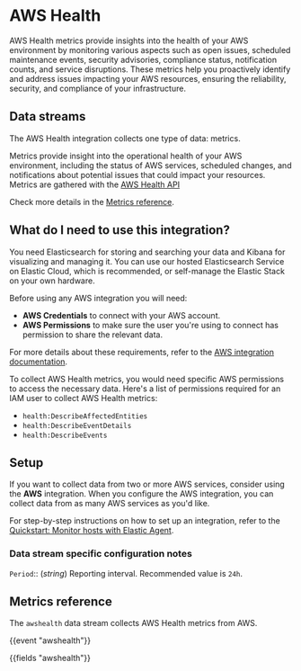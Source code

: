 # AWS Health

AWS Health metrics provide insights into the health of your AWS environment by monitoring various aspects such as open issues, scheduled maintenance events, security advisories, compliance status, notification counts, and service disruptions. These metrics help you proactively identify and address issues impacting your AWS resources, ensuring the reliability, security, and compliance of your infrastructure.

## Data streams

The AWS Health integration collects one type of data: metrics.

Metrics provide insight into the operational health of your AWS environment, including the status of AWS services, scheduled changes, and notifications about potential issues that could impact your resources. Metrics are gathered with the [AWS Health API](https://docs.aws.amazon.com/health/latest/APIReference/Welcome.html)

Check more details in the [Metrics reference](#metrics-reference).

## What do I need to use this integration?

You need Elasticsearch for storing and searching your data and Kibana for visualizing and managing it.
You can use our hosted Elasticsearch Service on Elastic Cloud, which is recommended, or self-manage the Elastic Stack on your own hardware.

Before using any AWS integration you will need:

* **AWS Credentials** to connect with your AWS account.
* **AWS Permissions** to make sure the user you're using to connect has permission to share the relevant data.

For more details about these requirements, refer to the [AWS integration documentation](https://docs.elastic.co/integrations/aws#requirements).

To collect AWS Health metrics, you would need specific AWS permissions to access the necessary data. Here's a list of permissions required for an IAM user to collect AWS Health metrics:

- `health:DescribeAffectedEntities`
- `health:DescribeEventDetails`
- `health:DescribeEvents`

## Setup

If you want to collect data from two or more AWS services, consider using the **AWS** integration. When you configure the AWS integration, you can collect data from as many AWS services as you'd like.

For step-by-step instructions on how to set up an integration, refer to the
[Quickstart: Monitor hosts with Elastic Agent](docs-content://solutions/observability/get-started/quickstart-monitor-hosts-with-elastic-agent.md).

### Data stream specific configuration notes

`Period`:: (_string_) Reporting interval. Recommended value is `24h`.

## Metrics reference

The `awshealth` data stream collects AWS Health metrics from AWS.


{{event "awshealth"}}

{{fields "awshealth"}}
